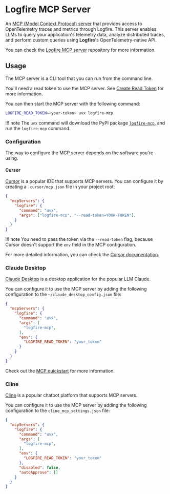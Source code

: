 # Logfire MCP Server

An [MCP (Model Context Protocol) server](https://modelcontextprotocol.io/introduction) that provides
access to OpenTelemetry traces and metrics through Logfire. This server enables LLMs to query your
application's telemetry data, analyze distributed traces, and perform custom queries using
**Logfire**'s OpenTelemetry-native API.

You can check the [Logfire MCP server](https://github.com/pydantic/logfire-mcp) repository
for more information.

## Usage

The MCP server is a CLI tool that you can run from the command line.

You'll need a read token to use the MCP server. See
[Create Read Token](./query-api.md#how-to-create-a-read-token) for more information.

You can then start the MCP server with the following command:

```bash
LOGFIRE_READ_TOKEN=<your-token> uvx logfire-mcp
```

!!! note
    The `uvx` command will download the PyPI package [`logfire-mcp`](https://pypi.org/project/logfire-mcp/),
    and run the `logfire-mcp` command.

### Configuration

The way to configure the MCP server depends on the software you're using.

#### Cursor

[Cursor](https://www.cursor.com/) is a popular IDE that supports MCP servers. You can configure
it by creating a `.cursor/mcp.json` file in your project root:

```json
{
  "mcpServers": {
    "logfire": {
      "command": "uvx",
      "args": ["logfire-mcp", "--read-token=YOUR-TOKEN"],
    }
  }
}
```

!!! note
    You need to pass the token via the `--read-token` flag, because Cursor doesn't
    support the `env` field in the MCP configuration.

For more detailed information, you can check the
[Cursor documentation](https://docs.cursor.com/context/model-context-protocol).

### Claude Desktop

[Claude Desktop](https://claude.ai/download) is a desktop application for the popular
LLM Claude.

You can configure it to use the MCP server by adding the following configuration to the
`~/claude_desktop_config.json` file:

```json
{
  "mcpServers": {
    "logfire": {
      "command": "uvx",
      "args": [
        "logfire-mcp",
      ],
      "env": {
        "LOGFIRE_READ_TOKEN": "your_token"
      }
    }
  }
}
```

Check out the [MCP quickstart](https://modelcontextprotocol.io/quickstart/user)
for more information.

### Cline

[Cline](https://docs.cline.bot/) is a popular chatbot platform that supports MCP servers.

You can configure it to use the MCP server by adding the following configuration to the
`cline_mcp_settings.json` file:

```json
{
  "mcpServers": {
    "logfire": {
      "command": "uvx",
      "args": [
        "logfire-mcp",
      ],
      "env": {
        "LOGFIRE_READ_TOKEN": "your_token"
      },
      "disabled": false,
      "autoApprove": []
    }
  }
}
```
